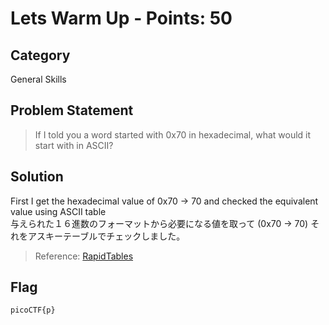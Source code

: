 # Lets Warm Up - Points: 50
## Category
General Skills
## Problem Statement
> If I told you a word started with 0x70 in hexadecimal, what would it start with in ASCII?
## Solution 
First I get the hexadecimal value of 0x70 -> 70 and checked the equivalent value using ASCII table </br>
与えられた１６進数のフォーマットから必要になる値を取って (0x70 -> 70) それをアスキーテーブルでチェックしました。</br>

> Reference: [RapidTables](https://www.rapidtables.com/code/text/ascii-table.html) </br>
## Flag
`picoCTF{p}`
